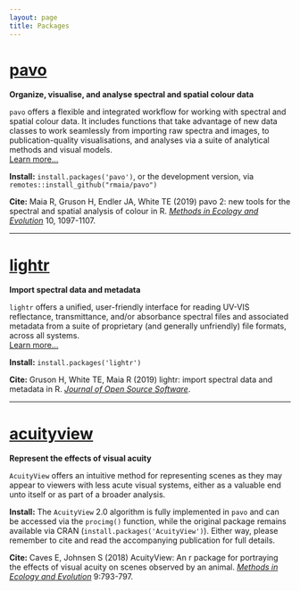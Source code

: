 ```yaml
---
layout: page
title: Packages
---
```


# [pavo](http://pavo.colrverse.com)  
**Organize, visualise, and analyse spectral and spatial colour data** 

`pavo` offers a flexible and integrated workflow for working with spectral and spatial colour data. It includes functions that take advantage of new data classes to work seamlessly from importing raw spectra and images, to publication-quality visualisations, and analyses via a suite of analytical methods and visual models.  
[Learn more...](http://pavo.colrverse.com)

**Install:** `install.packages('pavo')`, or the development version, via `remotes::install_github("rmaia/pavo")`

**Cite:** Maia R, Gruson H, Endler JA, White TE (2019) pavo 2: new tools for the spectral and spatial analysis of colour in R.  [_Methods in Ecology and Evolution_](http://dx.doi.org/10.1111/2041-210X.13174) 10, 1097-1107. 

---

# [lightr](http://lightr.colrverse.com) 
**Import spectral data and metadata**  

`lightr` offers a unified, user-friendly interface for reading UV-VIS reflectance, transmittance, and/or absorbance spectral files and associated metadata from a suite of proprietary (and generally unfriendly) file formats, across all systems.  
[Learn more...](http://lightr.colrverse.com)

**Install:** `install.packages('lightr')` 

**Cite:** Gruson H, White TE, Maia R (2019) lightr: import spectral data and metadata in R. [_Journal of Open Source Software_](https://doi.org/10.21105/joss.01857). 

---

# [acuityview](https://doi.org/10.1111/2041-210X.12911) 
**Represent the effects of visual acuity**

`AcuityView` offers an intuitive method for representing scenes as they may appear to viewers with less acute visual systems, either as a valuable end unto itself or as part of a broader analysis.

**Install:** The `AcuityView` 2.0 algorithm is fully implemented in `pavo` and can be accessed via the `procimg()` function, while the original package remains available via CRAN (`install.packages('AcuityView')`). Either way, please remember to cite and read the accompanying publication for full details.

**Cite:** Caves E, Johnsen S (2018) AcuityView: An r package for portraying the effects of visual acuity on scenes observed by an animal. [_Methods in Ecology and Evolution_](https://doi.org/10.1111/2041-210X.12911) 9:793-797.
